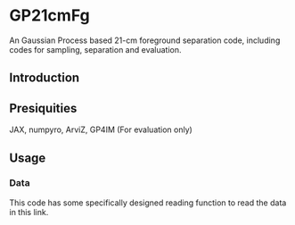 # GP21cmFg

An Gaussian Process based 21-cm foreground separation code, including codes for sampling, separation and evaluation.

## Introduction

## Presiquities

JAX, numpyro, ArviZ, GP4IM (For evaluation only)

## Usage

### Data

This code has some specifically designed reading function to read the data in this link.
